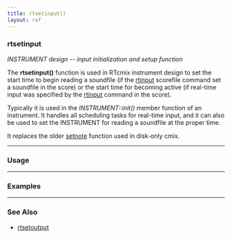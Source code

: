 ```yaml
---
title: rtsetinput()
layout: ref
---
```


### rtsetinput

*INSTRUMENT design -- input initialization and setup function*  
  
The **rtsetinput()** function is used in RTcmix instrument design to set
the start time to begin reading a soundfile (if the
[rtinput](../scorefile/rtinput.html) scorefile command set a soundfile
in the score) or the start time for becoming active (if real-time input
was specified by the [rtinput](../scorefile/rtinput.html) command in the
score).

Typically it is used in the *INSTRUMENT::init()* member function of an
instrument. It handles all scheduling tasks for real-time input, and it
can also be used to set the INSTRUMENT for reading a soundfile at the
proper time.

It replaces the older [setnote](setnote.html) function used in disk-only
cmix.

-----

### Usage

-----

### Examples

  

-----

### See Also

  - [rtsetoutput](rtsetoutput.html)
